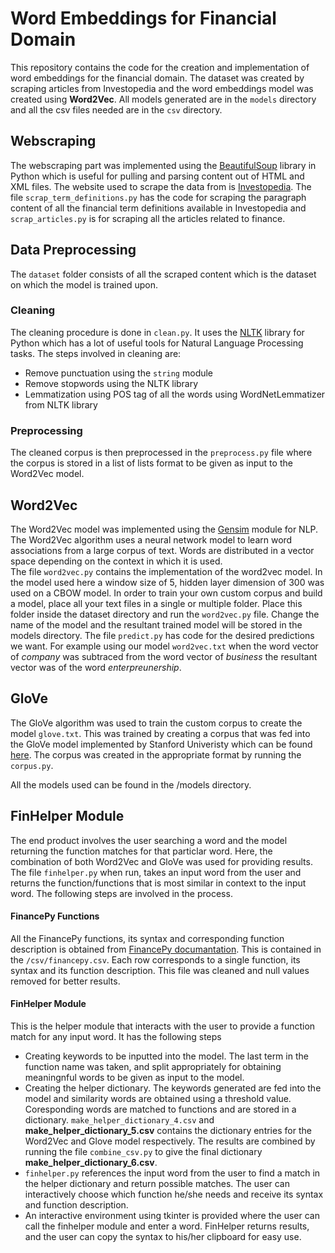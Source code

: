 # Word Embeddings for Financial Domain
  This repository contains the code for the creation and implementation of word embeddings for the financial domain.
  The dataset was created by scraping articles from Investopedia and the word embeddings model was created using         **Word2Vec**.
  All models generated are in the `models` directory and all the csv files needed are in the `csv` directory.
  
## Webscraping
The webscraping part was implemented using the [BeautifulSoup](https://www.crummy.com/software/BeautifulSoup/bs4/doc/) library in Python which is useful for pulling and parsing content out of HTML and XML files. The website used to scrape the data from is [Investopedia](https://www.investopedia.com/).
The file `scrap_term_definitions.py` has the code for scraping the paragraph content of all the financial term definitions available in Investopedia and `scrap_articles.py` is for scraping all the articles related to finance.


## Data Preprocessing
The `dataset` folder consists of all the scraped content which is the dataset on which the model is trained upon.

### Cleaning
The cleaning procedure is done in `clean.py`. It uses the [NLTK](https://www.nltk.org/) library for Python which has a lot of useful tools for Natural Language Processing tasks. The steps involved in cleaning are:
  * Remove punctuation using the `string` module
  * Remove stopwords using the NLTK library
  * Lemmatization using POS tag of all the words using WordNetLemmatizer from NLTK library

### Preprocessing
The cleaned corpus is then preprocessed in the `preprocess.py` file where the corpus is stored in a list of lists format to be given as input to the Word2Vec model.


## Word2Vec
The Word2Vec model was implemented using the [Gensim](https://radimrehurek.com/gensim/) module for NLP. The Word2Vec algorithm uses a neural network model to learn word associations from a large corpus of text. Words are distributed in a vector space depending on the context in which it is used.  
The file `word2vec.py` contains the implementation of the word2vec model. In the model used here a window size of 5, hidden layer dimension of 300 was used on a CBOW model. In order to train your own custom corpus and build a model, place all your text files in a single or multiple folder. Place this folder inside the dataset directory and run the `word2vec.py` file. Change the name of the model and the resultant trained model will be stored in the models directory.
The file `predict.py` has code for the desired predictions we want. For example using our model `word2vec.txt` when the word vector of *company* was subtraced from the word vector of *business* the resultant vector was of the word *enterpreunership*.

## GloVe
The GloVe algorithm was used to train the custom corpus to create the model `glove.txt`. This was trained by creating a corpus that was fed into the GloVe model implemented by Stanford Univeristy which can be found [here](https://github.com/stanfordnlp/GloVe). The corpus was created in the appropriate format by running the `corpus.py`.

All the models used can be found in the /models directory.

## FinHelper Module
The end product involves the user searching a word and the model returning the function matches for that particlar word. Here, the combination of both Word2Vec and GloVe was used for providing results.
The file `finhelper.py` when run, takes an input word from the user and returns the function/functions that is most similar in context to the input word. The following steps are involved in the process.

#### FinancePy Functions
All the FinancePy functions, its syntax and corresponding function description is obtained from [FinancePy documantation](https://github.com/domokane/FinancePy). This is contained in the `/csv/financepy.csv`. Each row corresponds to a single function, its syntax and its function description. This file was cleaned and null values removed for better results.

#### FinHelper Module
This is the helper module that interacts with the user to provide a function match for any input word. It has the following steps
  * Creating keywords to be inputted into the model. The last term in the function name was taken, and split appropriately for obtaining meaningnful words to be given as input to the model.
  * Creating the helper dictionary. The keywords generated are fed into the model and similarity words are obtained using a threshold value. Coresponding words are matched to functions and are stored in a dictionary. `make_helper_dictionary_4.csv` and **make_helper_dictionary_5.csv** contains the dictionary entries for the Word2Vec and Glove model respectively. The results are combined by running the file `combine_csv.py` to give the final dictionary **make_helper_dictionary_6.csv**.
  * `finhelper.py` references the input word from the user to find a match in the helper dictionary and return possible matches. The user can interactively choose which function he/she needs and receive its syntax and function description.
  * An interactive environment using tkinter is provided where the user can call the finhelper module and enter a word. FinHelper returns results, and the user can copy the syntax to his/her clipboard for easy use.




